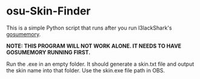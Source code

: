 # osu-Skin-Finder

This is a simple Python script that runs after you run l3lackShark's [gosumemory](https://github.com/l3lackShark/gosumemory). 

**NOTE: THIS PROGRAM WILL NOT WORK ALONE. IT NEEDS TO HAVE GOSUMEMORY RUNNING FIRST.**

Run the .exe in an empty folder. It should generate a skin.txt file and output the skin name into that folder. Use the skin.exe file path in OBS. 
